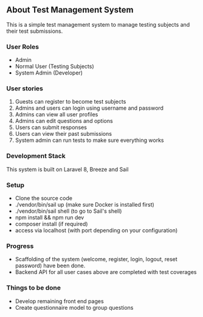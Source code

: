 ## About Test Management System

This is a simple test management system to manage testing subjects and their test submissions.

### User Roles
- Admin
- Normal User (Testing Subjects)
- System Admin (Developer)

### User stories
1. Guests can register to become test subjects
2. Admins and users can login using username and password
3. Admins can view all user profiles
3. Admins can edit questions and options
4. Users can submit responses
5. Users can view their past submissions
6. System admin can run tests to make sure everything works

### Development Stack
This system is built on Laravel 8, Breeze and Sail

### Setup
-   Clone the source code
-   ./vendor/bin/sail up (make sure Docker is installed first)
-   ./vendor/bin/sail shell (to go to Sail's shell)
-   npm install && npm run dev
-   composer install (if required)
-   access via localhost (with port depending on your configuration)

### Progress
- Scaffolding of the system (welcome, register, login, logout, reset password) have been done.
- Backend API for all user cases above are completed with test coverages

### Things to be done
- Develop remaining front end pages
- Create questionnaire model to group questions
